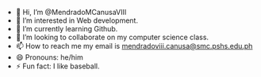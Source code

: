- 👋 Hi, I’m @MendradoMCanusaVIII
- 👀 I’m interested in Web development.
- 🌱 I’m currently learning Github.
- 💞️ I’m looking to collaborate on my computer science class.
- 📫 How to reach me my email is mendradoviii.canusa@smc.pshs.edu.ph
- 😄 Pronouns: he/him
- ⚡ Fun fact: I like baseball.

<!---
MendradoMCanusaVIII/MendradoMCanusaVIII is a ✨ special ✨ repository because its `README.md` (this file) appears on your GitHub profile.
You can click the Preview link to take a look at your changes.
--->
